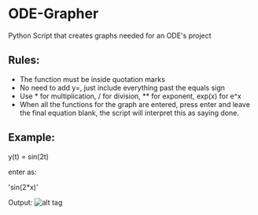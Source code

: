 # ODE-Grapher
Python Script that creates graphs needed for an ODE's project

## Rules:
- The function must be inside quotation marks
- No need to add y=, just include everything past the equals sign
- Use * for multiplication, / for division, \** for exponent, exp(x) for e^x
- When all the functions for the graph are entered, press enter and leave the final equation blank, the script will interpret this as saying done.

## Example:
y(t) = sin(2t)

enter as:

'sin(2*x)'

Output:
![alt tag]()

